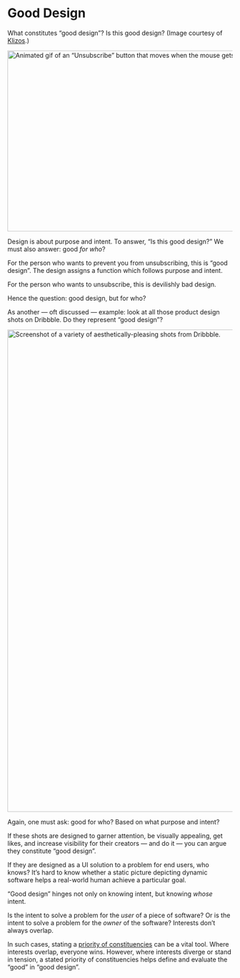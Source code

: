 # Good Design

What constitutes “good design”? Is this good design? (Image courtesy of [Klizos](https://klizos.com/ux-dark-patterns-the-dark-side-of-the-ux-design/).)

<img src="https://cdn.jim-nielsen.com/blog/2022/unsubscribe-ux-dark-patterns-example.gif" width="720" height="405" alt="Animated gif of an “Unsubscribe” button that moves when the mouse gets close to it." />

Design is about purpose and intent. To answer, “Is this good design?” We must also answer: good _for who_?

For the person who wants to prevent you from unsubscribing, this is “good design”. The design assigns a function which follows purpose and intent.

For the person who wants to unsubscribe, this is devilishly bad design.

Hence the question: good design, but for who?

As another — oft discussed — example: look at all those product design shots on Dribbble. Do they represent “good design”?

<img src="https://cdn.jim-nielsen.com/blog/2022/good-design-dribbble.png" width="1400" height="1080" alt="Screenshot of a variety of aesthetically-pleasing shots from Dribbble." />

Again, one must ask: good for who? Based on what purpose and intent?

If these shots are designed to garner attention, be visually appealing, get likes, and increase visibility for their creators — and do it — you can argue they constitute “good design”.

If they are designed as a UI solution to a problem for end users, who knows? It’s hard to know whether a static picture depicting dynamic software helps a real-world human achieve a particular goal.

“Good design” hinges not only on knowing intent, but knowing _whose_ intent.

Is the intent to solve a problem for the _user_ of a piece of software? Or is the intent to solve a problem for the _owner_ of the software? Interests don’t always overlap.

In such cases, stating a [priority of constituencies](https://www.w3.org/TR/html-design-principles/#priority-of-constituencies) can be a vital tool. Where interests overlap, everyone wins. However, where interests diverge or stand in tension, a stated priority of constituencies helps define and evaluate the “good” in “good design”.